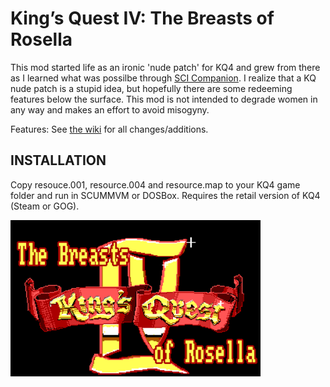 # King’s Quest IV: The Breasts of Rosella

This mod started life as an ironic 'nude patch' for KQ4 and grew from there as I learned what was possilbe through <a href="http://scicompanion.com">SCI Companion</a>. I realize that a KQ nude patch is a stupid idea, but hopefully there are some redeeming features below the surface. This mod is not intended to degrade women in any way and makes an effort to avoid misogyny. 

Features: See <a href="https://github.com/Doomlazer/KQIV-TBoR/wiki">the wiki</a> for all changes/additions.

## INSTALLATION

Copy resouce.001, resource.004 and resource.map to your KQ4 game folder and run in SCUMMVM or DOSBox. Requires the retail version of KQ4 (Steam or GOG).

<img src="TitleCard.png" alt="The Breasts of Rosella intro screen" width="400">
